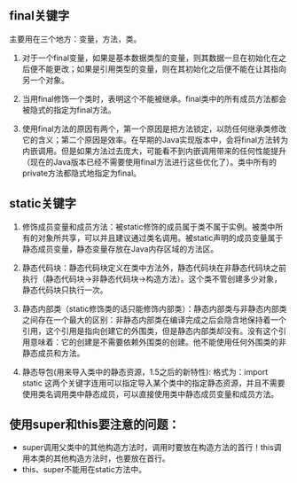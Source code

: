 ## final关键字  
主要用在三个地方：变量，方法，类。
1. 对于一个final变量，如果是基本数据类型的变量，则其数据一旦在初始化在之后便不能更改；如果是引用类型的变量，则在其初始化之后便不能在让其指向另一个对象。

2. 当用final修饰一个类时，表明这个不能被继承。final类中的所有成员方法都会被隐式的指定为final方法。

3. 使用final方法的原因有两个，第一个原因是把方法锁定，以防任何继承类修改它的含义；第二个原因是效率。在早期的Java实现版本中，会将final方法转为内嵌调用。但是如果方法过去庞大，可能看不到内嵌调用带来的任何性能提升（现在的Java版本已经不需要使用final方法进行这些优化了）。类中所有的private方法都隐式地指定为final。

## static关键字  
1. 修饰成员变量和成员方法：被static修饰的成员属于类不属于实例。被类中所有的对象所共享，可以并且建议通过类名调用。被static声明的成员变量属于静态成员变量，静态变量存放在Java内存区域的方法区。  
   
2. 静态代码块：静态代码块定义在类中方法外，静态代码块在非静态代码块之前执行（静态代码块->非静态代码块->构造方法）。这个类不管创建多少对象，静态代码块只执行一次。
   
3. 静态内部类（static修饰类的话只能修饰内部类）：静态内部类与非静态内部类之间存在一个最大的区别：非静态内部类在编译完成之后会隐含地保持着一个引用，这个引用是指向创建它的外围类，但是静态内部类却没有。没有这个引用意味着：它的创建是不需要依赖外围类的创建。他不能使用任何外围类的非静态成员和方法。
   
4. 静态导包(用来导入类中的静态资源，1.5之后的新特性): 格式为：import static 这两个关键字连用可以指定导入某个类中的指定静态资源，并且不需要使用类名调用类中静态成员，可以直接使用类中静态成员变量和成员方法。

## 使用super和this要注意的问题：
- super调用父类中的其他构造方法时，调用时要放在构造方法的首行！this调用本类的其他构造方法时，也要放在首行。
- this、super不能用在static方法中。